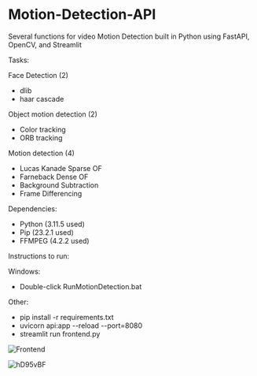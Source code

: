 # Motion-Detection-API
Several functions for video Motion Detection built in Python using FastAPI, OpenCV, and Streamlit

Tasks:

Face Detection (2)
- dlib
- haar cascade

Object motion detection (2)
- Color tracking
- ORB tracking

Motion detection (4)
- Lucas Kanade Sparse OF
- Farneback Dense OF
- Background Subtraction
- Frame Differencing

Dependencies:
- Python (3.11.5 used)
- Pip (23.2.1 used)
- FFMPEG (4.2.2 used)

Instructions to run:

Windows:
- Double-click RunMotionDetection.bat

Other:
- pip install -r requirements.txt
- uvicorn api:app --reload --port=8080
- streamlit run frontend.py

![Frontend](https://cdn.discordapp.com/attachments/1090109948383481876/1362589453356371998/image.png?ex=6802f1d1&is=6801a051&hm=8967fae9409181a66e7b0c24abfd69ba5a3d7e37a9c0ebb2d068fe50cf61a3c9)

![hD95vBF](https://github.com/user-attachments/assets/fb148a49-2422-4e8e-9985-22398d0f912c)

